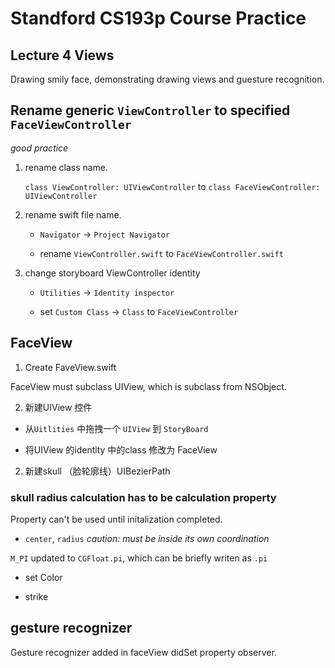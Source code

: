 # Standford CS193p Course Practice

## Lecture 4 Views

Drawing smily face, demonstrating drawing views and guesture recognition.

## Rename generic `ViewController` to specified `FaceViewController`

*good practice*

1. rename class name.

	`class ViewController: UIViewController` to `class FaceViewController: UIViewController`

2. rename swift file name.

	+ `Navigator` -> `Project Navigator`

	+ rename `ViewController.swift` to `FaceViewController.swift`

3. change storyboard ViewController identity

	+ `Utilities` -> `Identity inspector`

	+ set `Custom Class` -> `Class` to `FaceViewController`

## FaceView 

1. Create FaveView.swift

FaceView must subclass UIView, which is subclass from NSObject.

2. 新建UIView 控件 

+ 从`Uitlities` 中拖拽一个 `UIView` 到 `StoryBoard`

+ 将UIView 的identity 中的class 修改为 FaceView

2. 新建skull （脸轮廓线）UIBezierPath

### skull radius calculation has to be calculation property

Property can't be used until initalization completed.

+ `center`, `radius` *caution: must be inside its own coordination*

`M_PI` updated to `CGFloat.pi`, which can be briefly writen as `.pi`

+ set Color

+ strike

## gesture recognizer

Gesture recognizer added in faceView didSet property observer.
